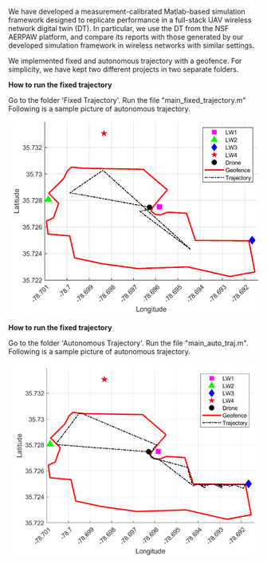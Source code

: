 We have developed a measurement-calibrated Matlab-based simulation framework designed to replicate performance in a full-stack UAV wireless network digital twin (DT). In particular, we use the DT from the NSF AERPAW platform, and compare its reports with those generated by our developed simulation framework in wireless networks with similar settings. 

We implemented fixed and autonomous trajectory with a geofence. For simplicity, we have kept two different projects in two separate folders.

**How to run the fixed trajectory**

Go to the folder 'Fixed Trajectory'. Run the file "main_fixed_trajectory.m" Following is a sample picture of autonomous trajectory.

![Description](figs/fixed_traj.PNG)

**How to run the fixed trajectory**

Go to the folder 'Autonomous Trajectory'. Run the file "main_auto_traj.m". Following is a sample picture of autonomous trajectory.

![Description](figs/auto_traj.PNG)

